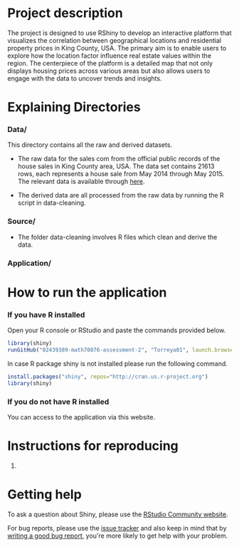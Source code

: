 # Project description

The project is designed to use RShiny to develop an interactive platform that visualizes the correlation between geographical locations and residential property prices in King County, USA. The primary aim is to enable users to explore how the location factor influence real estate values within the region. The centerpiece of the platform is a detailed map that not only displays housing prices across various areas but also allows users to engage with the data to uncover trends and insights.

# Explaining Directories

### Data/

This directory contains all the raw and derived datasets.

-   The raw data for the sales com from the official public records of the house sales in King County area, USA. The data set contains 21613 rows, each represents a house sale from May 2014 through May 2015. The relevant data is available through [here](https://www.kaggle.com/harlfoxem/housesalesprediction).

-   The derived data are all processed from the raw data by running the R script in data-cleaning.

### Source/

-   The folder data-cleaning involves R files which clean and derive the data.

### Application/

# How to run the application

### If you have R installed

Open your R console or RStudio and paste the commands provided below.

``` r
library(shiny)
runGitHub("02439389-math70076-assessment-2", "Torreya01", launch.browser = TRUE)
```

In case R package shiny is not installed please run the following command.

``` r
install.packages("shiny", repos="http://cran.us.r-project.org")
library(shiny)
```

### If you do not have R installed

You can access to the application via this website.

# Instructions for reproducing

1.  

# Getting help

To ask a question about Shiny, please use the [RStudio Community website](https://forum.posit.co/new-topic?category=shiny&tags=shiny).

For bug reports, please use the [issue tracker](https://github.com/rstudio/shiny/issues) and also keep in mind that by [writing a good bug report](https://github.com/rstudio/shiny/wiki/Writing-Good-Bug-Reports), you're more likely to get help with your problem.
